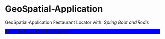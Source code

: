 # GeoSpatial-Application
GeoSpatial-Application Restaurant Locator with: *Spring Boot and Redis*
<div style="background-color: blue">This text has a blue background.</div>
